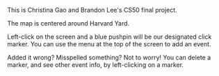 This is Christina Gao and Brandon Lee's CS50 final project.

The map is centered around Harvard Yard. 

Left-click on the screen and a blue pushpin will be our designated click marker. You can use the menu at the top of the screen to add an event.

Added it wrong? Misspelled something? Not to worry! You can delete a marker, and see other event info, by left-clicking on a marker.